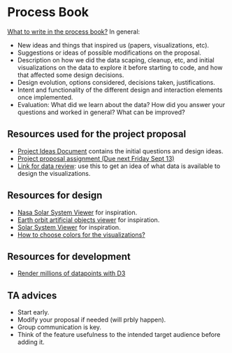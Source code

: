 # Process Book

[What to write in the process book?](https://www.dataviscourse.net/2024/project/)
In general:
- New ideas and things that inspired us (papers, visualizations, etc).
- Suggestions or ideas of possible modifications on the proposal.
- Description on how we did the data scaping, cleanup, etc, and initial visualizations on the data to explore it before starting to code, and how that affected some design decisions.
- Design evolution, options considered, decisions taken, justifications.
- Intent and functionality of the different design and interaction elements once implemented.
- Evaluation: What did we learn about the data? How did you answer your questions and worked in general? What can be improved?

## Resources used for the project proposal

* [Project Ideas Document](https://docs.google.com/document/d/1pG8MIJ63O_l-x5lxE9TWMq5bsQBWVphontCbd75LPDg/edit?usp=sharing) contains the initial questions and design ideas. 
* [Project proposal assignment (Due next Friday Sept 13)](https://www.dataviscourse.net/2024/project/#project-proposal)
* [Link for data review](https://planet4589.org/space/gcat/index.html): use this to get an idea of what data is available to design the visualizations.

## Resources for design

- [Nasa Solar System Viewer](https://science.nasa.gov/solar-system/kuiper-belt/) for inspiration.
- [Earth orbit artificial objects viewer](https://whatsin.space/) for inspiration.
- [Solar System Viewer](https://www.solarsystemscope.com/) for inspiration.
- [How to choose colors for the visualizations?](https://blog.datawrapper.de/which-color-scale-to-use-in-data-vis/)

## Resources for development
- [Render millions of datapoints with D3](https://blog.scottlogic.com/2020/05/01/rendering-one-million-points-with-d3.html)

## TA advices

- Start early.
- Modify your proposal if needed (will prbly happen).
- Group communication is key.
- Think of the feature usefulness to the intended target audience before adding it.

